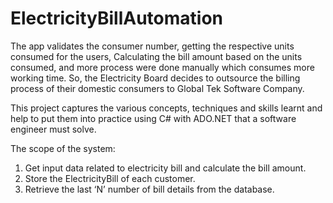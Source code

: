 # ElectricityBillAutomation

The app validates the consumer number, getting the respective units consumed for the users, Calculating the bill amount based on the units consumed, and more process were done manually which consumes more 
working time.  So, the Electricity Board decides to outsource the billing process of their domestic consumers to Global Tek Software Company. 

This project captures the various concepts, techniques and skills learnt and help to put them into practice using C# with ADO.NET that a software engineer must solve.

The scope of the system:
1. Get input data related to electricity bill and calculate the bill amount. 
2. Store the ElectricityBill of each customer.
3. Retrieve the last ‘N’ number of bill details from the database.
